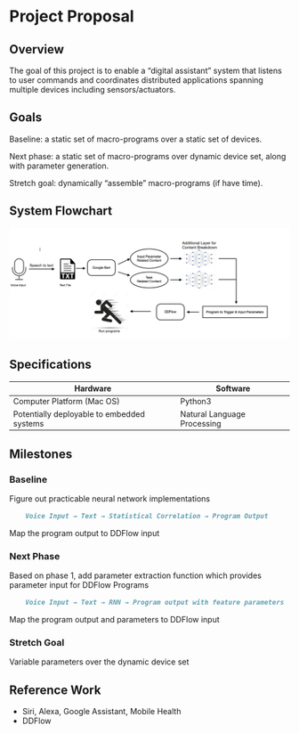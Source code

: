 # Project Proposal

## Overview

The goal of this project is to enable a “digital assistant” system that listens to user commands and coordinates distributed applications spanning multiple devices including sensors/actuators.

## Goals

Baseline: a static set of macro-programs over a static set of devices.

Next phase: a static set of macro-programs over dynamic device set, along with parameter generation.

Stretch goal: dynamically “assemble” macro-programs (if have time).


## System Flowchart

![Flowchart](flowchart.png)


## Specifications

| Hardware                                  | Software                      |
| -------                                   | --------                      |
|Computer Platform (Mac OS)                 | Python3                       |
|Potentially deployable to embedded systems | Natural Language Processing   |

## Milestones

### Baseline

Figure out practicable neural network implementations
```markdown
    Voice Input → Text → Statistical Correlation → Program Output
```
Map the program output to DDFlow input

### Next Phase

Based on phase 1, add parameter extraction function which provides parameter input for DDFlow Programs
```markdown
    Voice Input → Text → RNN → Program output with feature parameters 
```
Map the program output and parameters to DDFlow input

### Stretch Goal

Variable parameters over the dynamic device set


## Reference Work
* Siri, Alexa, Google Assistant, Mobile Health
* DDFlow
